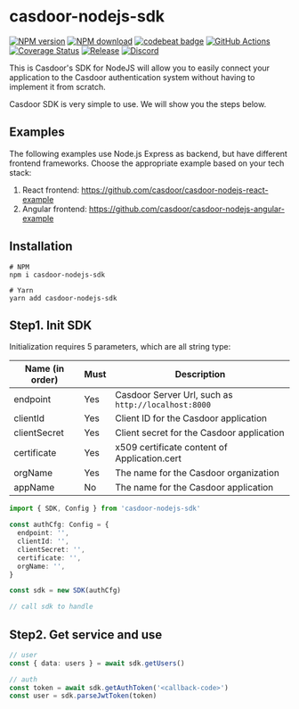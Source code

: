 # casdoor-nodejs-sdk

[![NPM version][npm-image]][npm-url]
[![NPM download][download-image]][download-url]
[![codebeat badge](https://codebeat.co/badges/4f1d141f-047a-43fe-a5d0-889fa4aaf726)](https://codebeat.co/projects/github-com-casdoor-casdoor-nodejs-sdk-master)
[![GitHub Actions](https://github.com/casdoor/casdoor-nodejs-sdk/workflows/main/badge.svg)](https://github.com/casdoor/casdoor-nodejs-sdk/actions)
[![Coverage Status](https://coveralls.io/repos/github/casdoor/casdoor-nodejs-sdk/badge.svg?branch=master)](https://coveralls.io/github/casdoor/casdoor-nodejs-sdk?branch=master)
[![Release](https://img.shields.io/github/release/casdoor/casdoor-nodejs-sdk.svg)](https://github.com/casdoor/casdoor-nodejs-sdk/releases/latest)
[![Discord](https://img.shields.io/discord/1022748306096537660?logo=discord&label=discord&color=5865F2)](https://discord.gg/5rPsrAzK7S)

[npm-image]: https://img.shields.io/npm/v/casdoor-nodejs-sdk.svg?style=flat-square
[npm-url]: https://npmjs.com/package/casdoor-nodejs-sdk
[download-image]: https://img.shields.io/npm/dm/casdoor-nodejs-sdk.svg?style=flat-square
[download-url]: https://npmjs.com/package/casdoor-nodejs-sdk

This is Casdoor's SDK for NodeJS will allow you to easily connect your application to the Casdoor authentication system without having to implement it from scratch.

Casdoor SDK is very simple to use. We will show you the steps below.

## Examples

The following examples use Node.js Express as backend, but have different frontend frameworks. Choose the appropriate example based on your tech stack:

1. React frontend: https://github.com/casdoor/casdoor-nodejs-react-example
2. Angular frontend: https://github.com/casdoor/casdoor-nodejs-angular-example

## Installation

```shell script
# NPM
npm i casdoor-nodejs-sdk

# Yarn
yarn add casdoor-nodejs-sdk
```

## Step1. Init SDK

Initialization requires 5 parameters, which are all string type:

| Name (in order) | Must | Description                                         |
| --------------- | ---- | --------------------------------------------------- |
| endpoint        | Yes  | Casdoor Server Url, such as `http://localhost:8000` |
| clientId        | Yes  | Client ID for the Casdoor application               |
| clientSecret    | Yes  | Client secret for the Casdoor application           |
| certificate     | Yes  | x509 certificate content of Application.cert        |
| orgName         | Yes  | The name for the Casdoor organization               |
| appName         | No   | The name for the Casdoor application                |

```typescript
import { SDK, Config } from 'casdoor-nodejs-sdk'

const authCfg: Config = {
  endpoint: '',
  clientId: '',
  clientSecret: '',
  certificate: '',
  orgName: '',
}

const sdk = new SDK(authCfg)

// call sdk to handle
```

## Step2. Get service and use

```typescript
// user
const { data: users } = await sdk.getUsers()

// auth
const token = await sdk.getAuthToken('<callback-code>')
const user = sdk.parseJwtToken(token)
```

